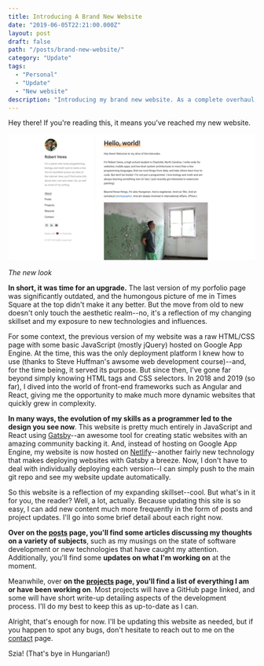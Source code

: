 ```yaml
---
title: Introducing A Brand New Website
date: "2019-06-05T22:21:00.000Z"
layout: post
draft: false
path: "/posts/brand-new-website/"
category: "Update"
tags:
  - "Personal"
  - "Update"
  - "New website"
description: "Introducing my brand new website. As a complete overhaul, this website offers much more info about what I'm up to, as well as the projects I'm involved in. Additionally, there's now space for posts about my thoughts on various subjects in addition to updates on my projects."
---
```


Hey there! If you're reading this, it means you've reached my new website.


![The new look](./newLook.jpg)

*The new look*

**In short, it was time for an upgrade.** The last version of my porfolio page was significantly outdated, and the humongous picture of me in Times Square at the top didn't make it any better. But the move from old to new doesn't only touch the aesthetic realm--no, it's a reflection of my changing skillset and my exposure to new technologies and influences.

For some context, the previous version of my website was a raw HTML/CSS page with some basic JavaScript (mostly jQuery) hosted on Google App Engine. At the time, this was the only deployment platform I knew how to use (thanks to Steve Huffman's awsome web development course)--and, for the time being, it served its purpose. But since then, I've gone far beyond simply knowing HTML tags and CSS selectors. In 2018 and 2019 (so far), I dived into the world of front-end frameworks such as Angular and React, giving me the opportunity to make much more dynamic websites that quickly grew in complexity.

**In many ways, the evolution of my skills as a programmer led to the design you see now**. This website is pretty much entirely in JavaScript and React using [Gatsby](https://www.gatsbyjs.org/)--an awesome tool for creating static websites with an amazing community backing it. And, instead of hosting on Google App Engine, my website is now hosted on [Netlify](https://www.netlify.com/)--another fairly new technology that makes deploying websites with Gatsby a breeze. Now, I don't have to deal with individually deploying each version--I can simply push to the main git repo and see my website update automatically.

So this website is a reflection of my expanding skillset--cool. But what's in it for you, the reader? Well, a lot, actually. Because updating this site is so easy, I can add new content much more frequently in the form of posts and project updates. I'll go into some brief detail about each right now.

**Over on the [posts](/posts/) page, you'll find some articles discussing my thoughts on a variety of subjects**, such as my musings on the state of software development or new technologies that have caught my attention. Additionally, you'll find some **updates on what I'm working on** at the moment.

Meanwhile, over **on the [projects](/projects/) page, you'll find a list of everything I am or have been working on**. Most projects will have a GitHub page linked, and some will have short write-up detailing aspects of the development process. I'll do my best to keep this as up-to-date as I can.

Alright, that's enough for now. I'll be updating this website as needed, but if you happen to spot any bugs, don't hesitate to reach out to me on the [contact](/contact/) page.

Szia! (That's bye in Hungarian!)